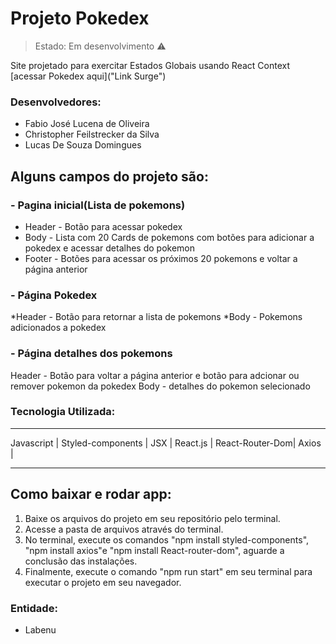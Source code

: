  # Projeto Pokedex
> Estado: Em desenvolvimento ⚠️

 Site projetado para exercitar Estados Globais usando React Context
 [acessar Pokedex aqui]("Link Surge")

### Desenvolvedores:
- Fabio José Lucena de Oliveira 
- Christopher Feilstrecker da Silva
- Lucas De Souza Domingues

## Alguns campos do projeto são:

### - Pagina inicial(Lista de pokemons)
* Header - Botão para acessar pokedex
* Body - Lista com 20 Cards de pokemons com botões para adicionar a pokedex e acessar detalhes do pokemon
* Footer - Botões para acessar os próximos 20 pokemons e voltar a página anterior

### - Página Pokedex
*Header - Botão para retornar a lista de pokemons
*Body - Pokemons adicionados a pokedex

### - Página detalhes dos pokemons
Header - Botão para voltar a página anterior e botão para adcionar ou remover pokemon da pokedex
Body - detalhes do pokemon selecionado

### Tecnologia Utilizada:
******************************
 Javascript | Styled-components | JSX | React.js | React-Router-Dom| Axios |
******************************

## Como baixar e rodar app:
1. Baixe os arquivos do projeto em seu repositório pelo terminal.
2. Acesse a pasta de arquivos através do terminal.
3. No terminal, execute os comandos "npm install styled-components", "npm install axios"e "npm install React-router-dom", aguarde a conclusão das instalações.
4. Finalmente, execute o comando "npm run start" em seu terminal para executar o projeto em seu navegador.

### Entidade:
- Labenu

